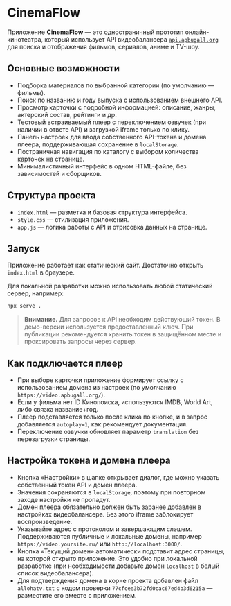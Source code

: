 # CinemaFlow

Приложение **CinemaFlow** — это одностраничный прототип онлайн-кинотеатра, который использует API видеобалансера [`api.apbugall.org`](https://api.apbugall.org/) для поиска и отображения фильмов, сериалов, аниме и TV-шоу.

## Основные возможности

- Подборка материалов по выбранной категории (по умолчанию — фильмы).
- Поиск по названию и году выпуска с использованием внешнего API.
- Просмотр карточки с подробной информацией: описание, жанры, актерский состав, рейтинги и др.
- Тестовый встраиваемый плеер с переключением озвучек (при наличии в ответе API) и загрузкой iframe только по клику.
- Панель настроек для ввода собственного API-токена и домена плеера, поддерживающая сохранение в `localStorage`.
- Постраничная навигация по каталогу с выбором количества карточек на странице.
- Минималистичный интерфейс в одном HTML-файле, без зависимостей и сборщиков.

## Структура проекта

- `index.html` — разметка и базовая структура интерфейса.
- `style.css` — стилизация приложения.
- `app.js` — логика работы с API и отрисовка данных на странице.

## Запуск

Приложение работает как статический сайт. Достаточно открыть `index.html` в браузере.

Для локальной разработки можно использовать любой статический сервер, например:

```bash
npx serve .
```

> **Внимание.** Для запросов к API необходим действующий токен. В демо-версии используется предоставленный ключ. При публикации рекомендуется хранить токен в защищённом месте и проксировать запросы через сервер.

## Как подключается плеер

- При выборе карточки приложение формирует ссылку с использованием домена из настроек (по умолчанию `https://video.apbugall.org/`).
- Если у фильма нет ID Кинопоиска, используются IMDB, World Art, либо связка название+год.
- Плеер подставляется только после клика по кнопке, и в запрос добавляется `autoplay=1`, как рекомендует документация.
- Переключение озвучки обновляет параметр `translation` без перезагрузки страницы.

## Настройка токена и домена плеера

- Кнопка «Настройки» в шапке открывает диалог, где можно указать собственный токен API и домен плеера.
- Значения сохраняются в `localStorage`, поэтому при повторном заходе настройки не пропадут.
- Домен плеера обязательно должен быть заранее добавлен в настройках видеобалансера. Без этого iframe заблокирует воспроизведение.
- Указывайте адрес с протоколом и завершающим слэшем. Поддерживаются публичные и локальные домены, например `https://video.yoursite.ru/` или `http://localhost:3000/`.
- Кнопка «Текущий домен» автоматически подставит адрес страницы, на которой открыто приложение. Это удобно при локальной разработке (при необходимости добавьте домен `localhost` в белый список видеобалансера).
- Для подтверждения домена в корне проекта добавлен файл `allohatv.txt` с кодом проверки `77cfcee3b72fd0cac67ed4b3d6215a` — разместите его вместе с приложением.
